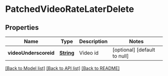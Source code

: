 # PatchedVideoRateLaterDelete
## Properties

Name | Type | Description | Notes
------------ | ------------- | ------------- | -------------
**videoUnderscoreid** | [**String**](string.md) | Video id | [optional] [default to null]

[[Back to Model list]](../README.md#documentation-for-models) [[Back to API list]](../README.md#documentation-for-api-endpoints) [[Back to README]](../README.md)

